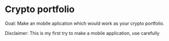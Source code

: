 # Crypto portfolio
Goal: Make an mobile aplication which would work as your crypto portfolio. 

Disclaimer: This is my first try to make a mobile application, use carefully